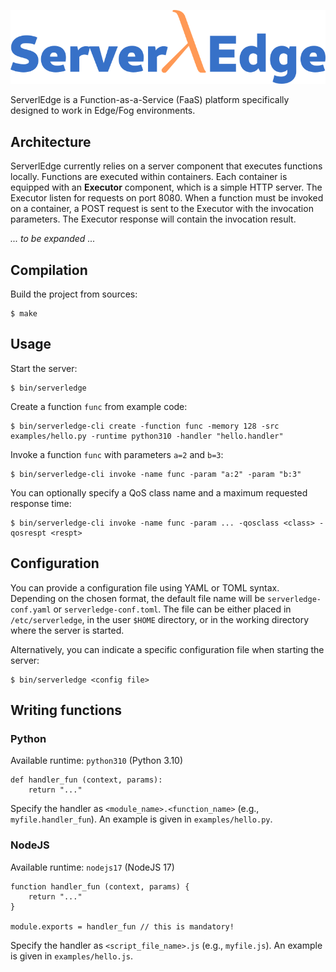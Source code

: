 ![ServerlEdge](docs/logo.png)

ServerlEdge is a Function-as-a-Service (FaaS) platform specifically designed to
work in Edge/Fog environments.

## Architecture

ServerlEdge currently relies on a server component that executes functions 
locally. Functions are executed within containers. Each container is equipped
with an **Executor** component, which is a simple HTTP server. The Executor
listen for requests on port 8080. When a function must be invoked on a
container, a POST request is sent to the Executor with the invocation
parameters. The Executor response will contain the invocation result.

*... to be expanded ...*

## Compilation

Build the project from sources:

	$ make

## Usage

Start the server:

	$ bin/serverledge

Create a function `func` from example code:

	$ bin/serverledge-cli create -function func -memory 128 -src examples/hello.py -runtime python310 -handler "hello.handler"

Invoke a function `func` with parameters `a=2` and `b=3`:

	$ bin/serverledge-cli invoke -name func -param "a:2" -param "b:3" 

You can optionally specify a QoS class name and a maximum requested response
time:

	$ bin/serverledge-cli invoke -name func -param ... -qosclass <class> -qosrespt <respt>

## Configuration

You can provide a configuration file using YAML or TOML syntax. Depending on the
chosen format, the default file name will be `serverledge-conf.yaml` or
`serverledge-conf.toml`. The file can be either placed in `/etc/serverledge`,
in the user `$HOME` directory, or in the working directory where the server is
started.

Alternatively, you can indicate a specific configuration file when starting the 
server:

	$ bin/serverledge <config file>


## Writing functions

### Python

Available runtime: `python310` (Python 3.10)

	def handler_fun (context, params):
		return "..."

Specify the handler as `<module_name>.<function_name>` (e.g., `myfile.handler_fun`).
An example is given in `examples/hello.py`.

### NodeJS

Available runtime: `nodejs17` (NodeJS 17)

	function handler_fun (context, params) {
		return "..."
	}
	
	module.exports = handler_fun // this is mandatory!

Specify the handler as `<script_file_name>.js` (e.g., `myfile.js`).
An example is given in `examples/hello.js`.
